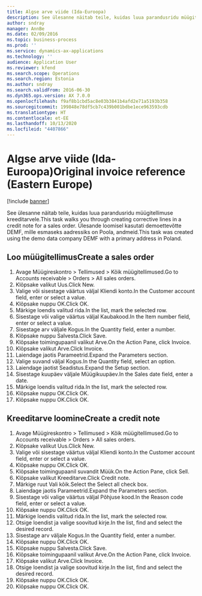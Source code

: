 ```yaml
---
title: Algse arve viide (Ida-Euroopa)
description: See ülesanne näitab teile, kuidas luua parandusridu müügitellimuse kreeditarvele.
author: sndray
manager: AnnBe
ms.date: 02/09/2016
ms.topic: business-process
ms.prod: ''
ms.service: dynamics-ax-applications
ms.technology: ''
audience: Application User
ms.reviewer: kfend
ms.search.scope: Operations
ms.search.region: Estonia
ms.author: sndray
ms.search.validFrom: 2016-06-30
ms.dyn365.ops.version: AX 7.0.0
ms.openlocfilehash: f9af8b1cbd5ac8e03b3841b4afd2e71a5193b358
ms.sourcegitcommit: 199848e78df5cb7c439b001bdbe1ece963593cdb
ms.translationtype: HT
ms.contentlocale: et-EE
ms.lasthandoff: 10/13/2020
ms.locfileid: "4407866"
---
```

# <a name="original-invoice-reference-eastern-europe"></a><span data-ttu-id="08772-103">Algse arve viide (Ida-Euroopa)</span><span class="sxs-lookup"><span data-stu-id="08772-103">Original invoice reference (Eastern Europe)</span></span>

[!include [banner](../../includes/banner.md)]

<span data-ttu-id="08772-104">See ülesanne näitab teile, kuidas luua parandusridu müügitellimuse kreeditarvele.</span><span class="sxs-lookup"><span data-stu-id="08772-104">This task walks you through creating corrective lines in a credit note for a sales order.</span></span> <span data-ttu-id="08772-105">Ülesande loomisel kasutati demoettevõtte DEMF, mille esmaseks aadressiks on Poola, andmeid.</span><span class="sxs-lookup"><span data-stu-id="08772-105">This task was created using the demo data company DEMF with a primary address in Poland.</span></span>


## <a name="create-a-sales-order"></a><span data-ttu-id="08772-106">Loo müügitellimus</span><span class="sxs-lookup"><span data-stu-id="08772-106">Create a sales order</span></span>
1. <span data-ttu-id="08772-107">Avage Müügireskontro > Tellimused > Kõik müügitellimused.</span><span class="sxs-lookup"><span data-stu-id="08772-107">Go to Accounts receivable > Orders > All sales orders.</span></span>
2. <span data-ttu-id="08772-108">Klõpsake valikut Uus.</span><span class="sxs-lookup"><span data-stu-id="08772-108">Click New.</span></span>
3. <span data-ttu-id="08772-109">Valige või sisestage väärtus väljal Kliendi konto.</span><span class="sxs-lookup"><span data-stu-id="08772-109">In the Customer account field, enter or select a value.</span></span>
4. <span data-ttu-id="08772-110">Klõpsake nuppu OK.</span><span class="sxs-lookup"><span data-stu-id="08772-110">Click OK.</span></span>
5. <span data-ttu-id="08772-111">Märkige loendis valitud rida.</span><span class="sxs-lookup"><span data-stu-id="08772-111">In the list, mark the selected row.</span></span>
6. <span data-ttu-id="08772-112">Sisestage või valige väärtus väljal Kaubakood.</span><span class="sxs-lookup"><span data-stu-id="08772-112">In the Item number field, enter or select a value.</span></span>
7. <span data-ttu-id="08772-113">Sisestage arv väljale Kogus.</span><span class="sxs-lookup"><span data-stu-id="08772-113">In the Quantity field, enter a number.</span></span>
8. <span data-ttu-id="08772-114">Klõpsake nuppu Salvesta.</span><span class="sxs-lookup"><span data-stu-id="08772-114">Click Save.</span></span>
9. <span data-ttu-id="08772-115">Klõpsake toimingupaanil valikut Arve.</span><span class="sxs-lookup"><span data-stu-id="08772-115">On the Action Pane, click Invoice.</span></span>
10. <span data-ttu-id="08772-116">Klõpsake valikut Arve.</span><span class="sxs-lookup"><span data-stu-id="08772-116">Click Invoice.</span></span>
11. <span data-ttu-id="08772-117">Laiendage jaotis Parameetrid.</span><span class="sxs-lookup"><span data-stu-id="08772-117">Expand the Parameters section.</span></span>
12. <span data-ttu-id="08772-118">Valige suvand väljal Kogus.</span><span class="sxs-lookup"><span data-stu-id="08772-118">In the Quantity field, select an option.</span></span>
13. <span data-ttu-id="08772-119">Laiendage jaotist Seadistus.</span><span class="sxs-lookup"><span data-stu-id="08772-119">Expand the Setup section.</span></span>
14. <span data-ttu-id="08772-120">Sisestage kuupäev väljale Müügikuupäev.</span><span class="sxs-lookup"><span data-stu-id="08772-120">In the Sales date field, enter a date.</span></span>
15. <span data-ttu-id="08772-121">Märkige loendis valitud rida.</span><span class="sxs-lookup"><span data-stu-id="08772-121">In the list, mark the selected row.</span></span>
16. <span data-ttu-id="08772-122">Klõpsake nuppu OK.</span><span class="sxs-lookup"><span data-stu-id="08772-122">Click OK.</span></span>
17. <span data-ttu-id="08772-123">Klõpsake nuppu OK.</span><span class="sxs-lookup"><span data-stu-id="08772-123">Click OK.</span></span>

## <a name="create-a-credit-note"></a><span data-ttu-id="08772-124">Kreeditarve loomine</span><span class="sxs-lookup"><span data-stu-id="08772-124">Create a credit note</span></span>
1. <span data-ttu-id="08772-125">Avage Müügireskontro > Tellimused > Kõik müügitellimused.</span><span class="sxs-lookup"><span data-stu-id="08772-125">Go to Accounts receivable > Orders > All sales orders.</span></span>
2. <span data-ttu-id="08772-126">Klõpsake valikut Uus.</span><span class="sxs-lookup"><span data-stu-id="08772-126">Click New.</span></span>
3. <span data-ttu-id="08772-127">Valige või sisestage väärtus väljal Kliendi konto.</span><span class="sxs-lookup"><span data-stu-id="08772-127">In the Customer account field, enter or select a value.</span></span>
4. <span data-ttu-id="08772-128">Klõpsake nuppu OK.</span><span class="sxs-lookup"><span data-stu-id="08772-128">Click OK.</span></span>
5. <span data-ttu-id="08772-129">Klõpsake toimingupaanil suvandit Müük.</span><span class="sxs-lookup"><span data-stu-id="08772-129">On the Action Pane, click Sell.</span></span>
6. <span data-ttu-id="08772-130">Klõpsake valikut Kreeditarve.</span><span class="sxs-lookup"><span data-stu-id="08772-130">Click Credit note.</span></span>
7. <span data-ttu-id="08772-131">Märkige ruut Vali kõik.</span><span class="sxs-lookup"><span data-stu-id="08772-131">Select the Select all check box.</span></span>
8. <span data-ttu-id="08772-132">Laiendage jaotis Parameetrid.</span><span class="sxs-lookup"><span data-stu-id="08772-132">Expand the Parameters section.</span></span>
9. <span data-ttu-id="08772-133">Sisestage või valige väärtus väljal Põhjuse kood.</span><span class="sxs-lookup"><span data-stu-id="08772-133">In the Reason code field, enter or select a value.</span></span>
10. <span data-ttu-id="08772-134">Klõpsake nuppu OK.</span><span class="sxs-lookup"><span data-stu-id="08772-134">Click OK.</span></span>
11. <span data-ttu-id="08772-135">Märkige loendis valitud rida.</span><span class="sxs-lookup"><span data-stu-id="08772-135">In the list, mark the selected row.</span></span>
12. <span data-ttu-id="08772-136">Otsige loendist ja valige soovitud kirje.</span><span class="sxs-lookup"><span data-stu-id="08772-136">In the list, find and select the desired record.</span></span>
13. <span data-ttu-id="08772-137">Sisestage arv väljale Kogus.</span><span class="sxs-lookup"><span data-stu-id="08772-137">In the Quantity field, enter a number.</span></span>
14. <span data-ttu-id="08772-138">Klõpsake nuppu OK.</span><span class="sxs-lookup"><span data-stu-id="08772-138">Click OK.</span></span>
15. <span data-ttu-id="08772-139">Klõpsake nuppu Salvesta.</span><span class="sxs-lookup"><span data-stu-id="08772-139">Click Save.</span></span>
16. <span data-ttu-id="08772-140">Klõpsake toimingupaanil valikut Arve.</span><span class="sxs-lookup"><span data-stu-id="08772-140">On the Action Pane, click Invoice.</span></span>
17. <span data-ttu-id="08772-141">Klõpsake valikut Arve.</span><span class="sxs-lookup"><span data-stu-id="08772-141">Click Invoice.</span></span>
18. <span data-ttu-id="08772-142">Otsige loendist ja valige soovitud kirje.</span><span class="sxs-lookup"><span data-stu-id="08772-142">In the list, find and select the desired record.</span></span>
19. <span data-ttu-id="08772-143">Klõpsake nuppu OK.</span><span class="sxs-lookup"><span data-stu-id="08772-143">Click OK.</span></span>
20. <span data-ttu-id="08772-144">Klõpsake nuppu OK.</span><span class="sxs-lookup"><span data-stu-id="08772-144">Click OK.</span></span>

